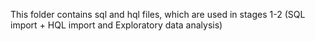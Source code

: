This folder contains sql and hql files, which are used in stages 1-2 (SQL import + HQL import and Exploratory data analysis)